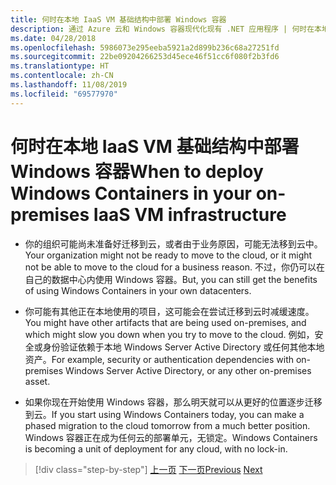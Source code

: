 ```yaml
---
title: 何时在本地 IaaS VM 基础结构中部署 Windows 容器
description: 通过 Azure 云和 Windows 容器现代化现有 .NET 应用程序 | 何时在本地 IaaS VM 基础结构中部署 Windows 容器
ms.date: 04/28/2018
ms.openlocfilehash: 5986073e295eeba5921a2d899b236c68a27251fd
ms.sourcegitcommit: 22be09204266253d45ece46f51cc6f080f2b3fd6
ms.translationtype: HT
ms.contentlocale: zh-CN
ms.lasthandoff: 11/08/2019
ms.locfileid: "69577970"
---
```

# <a name="when-to-deploy-windows-containers-in-your-on-premises-iaas-vm-infrastructure"></a><span data-ttu-id="53dbe-103">何时在本地 IaaS VM 基础结构中部署 Windows 容器</span><span class="sxs-lookup"><span data-stu-id="53dbe-103">When to deploy Windows Containers in your on-premises IaaS VM infrastructure</span></span>

- <span data-ttu-id="53dbe-104">你的组织可能尚未准备好迁移到云，或者由于业务原因，可能无法移到云中。</span><span class="sxs-lookup"><span data-stu-id="53dbe-104">Your organization might not be ready to move to the cloud, or it might not be able to move to the cloud for a business reason.</span></span> <span data-ttu-id="53dbe-105">不过，你仍可以在自己的数据中心内使用 Windows 容器。</span><span class="sxs-lookup"><span data-stu-id="53dbe-105">But, you can still get the benefits of using Windows Containers in your own datacenters.</span></span>

- <span data-ttu-id="53dbe-106">你可能有其他正在本地使用的项目，这可能会在尝试迁移到云时减缓速度。</span><span class="sxs-lookup"><span data-stu-id="53dbe-106">You might have other artifacts that are being used on-premises, and which might slow you down when you try to move to the cloud.</span></span> <span data-ttu-id="53dbe-107">例如，安全或身份验证依赖于本地 Windows Server Active Directory 或任何其他本地资产。</span><span class="sxs-lookup"><span data-stu-id="53dbe-107">For example, security or authentication dependencies with on-premises Windows Server Active Directory, or any other on-premises asset.</span></span>

- <span data-ttu-id="53dbe-108">如果你现在开始使用 Windows 容器，那么明天就可以从更好的位置逐步迁移到云。</span><span class="sxs-lookup"><span data-stu-id="53dbe-108">If you start using Windows Containers today, you can make a phased migration to the cloud tomorrow from a much better position.</span></span> <span data-ttu-id="53dbe-109">Windows 容器正在成为任何云的部署单元，无锁定。</span><span class="sxs-lookup"><span data-stu-id="53dbe-109">Windows Containers is becoming a unit of deployment for any cloud, with no lock-in.</span></span>

>[!div class="step-by-step"]
><span data-ttu-id="53dbe-110">[上一页](when-not-to-deploy-to-windows-containers.md)
>[下一页](when-to-deploy-windows-containers-to-azure-vms-iaas-cloud.md)</span><span class="sxs-lookup"><span data-stu-id="53dbe-110">[Previous](when-not-to-deploy-to-windows-containers.md)
[Next](when-to-deploy-windows-containers-to-azure-vms-iaas-cloud.md)</span></span>
